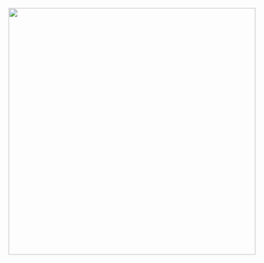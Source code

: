 <p align="center">
<image src="https://raw.githubusercontent.com/munirapp/kodingan-asli-manusia/refs/heads/main/logo.png" width="500"></image>
</p>
